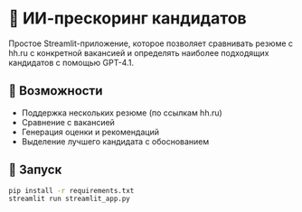 # 🤖 ИИ-прескоринг кандидатов

Простое Streamlit-приложение, которое позволяет сравнивать резюме с hh.ru с конкретной вакансией и определять наиболее подходящих кандидатов с помощью GPT-4.1.

## 🧠 Возможности

- Поддержка нескольких резюме (по ссылкам hh.ru)
- Сравнение с вакансией
- Генерация оценки и рекомендаций
- Выделение лучшего кандидата с обоснованием

## 🚀 Запуск

```bash
pip install -r requirements.txt
streamlit run streamlit_app.py
